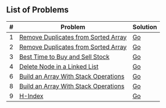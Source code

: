 ## List of Problems

| # | Problem                                                                                                                       | Solution                                                            |
|---|-------------------------------------------------------------------------------------------------------------------------------|---------------------------------------------------------------------|
| 1 | [Remove Duplicates from Sorted Array](https://leetcode.com/problems/remove-duplicates-from-sorted-array)                      | [Go](https://github.com/venren/leet-code/blob/master/solution/1.py) |
| 2 | [Remove Duplicates from Sorted Array](https://leetcode.com/explore/interview/card/top-interview-questions-easy/92/array/564/) | [Go](https://github.com/venren/leet-code/blob/master/solution/2.py) |
| 3 | [Best Time to Buy and Sell Stock](https://leetcode.com/problems/best-time-to-buy-and-sell-stock/submissions/1145962683/)      | [Go](https://github.com/venren/leet-code/blob/master/solution/3.py) |
| 4 | [Delete Node in a Linked List](https://leetcode.com/explore/interview/card/top-interview-questions-easy/93/linked-list/553/)  | [Go](https://github.com/venren/leet-code/blob/master/solution/4.py) |
| 6 | [Build an Array With Stack Operations](https://leetcode.com/problems/build-an-array-with-stack-operations/description/)       | [Go](https://github.com/venren/leet-code/blob/master/solution/6.py) |
| 8 | [Build an Array With Stack Operations](https://leetcode.com/problems/maximum-subarray/description/)                           | [Go](https://github.com/venren/leet-code/blob/master/solution/8.py) |
| 9 | [H-Index](https://leetcode.com/problems/h-index/)                                                                             | [Go](https://github.com/venren/leet-code/blob/master/solution/9.py) |


